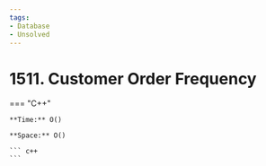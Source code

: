 ```yaml
---
tags:
- Database
- Unsolved
---
```



# 1511. Customer Order Frequency

=== "C++"

    **Time:** O()

    **Space:** O()

    ``` c++
    ```